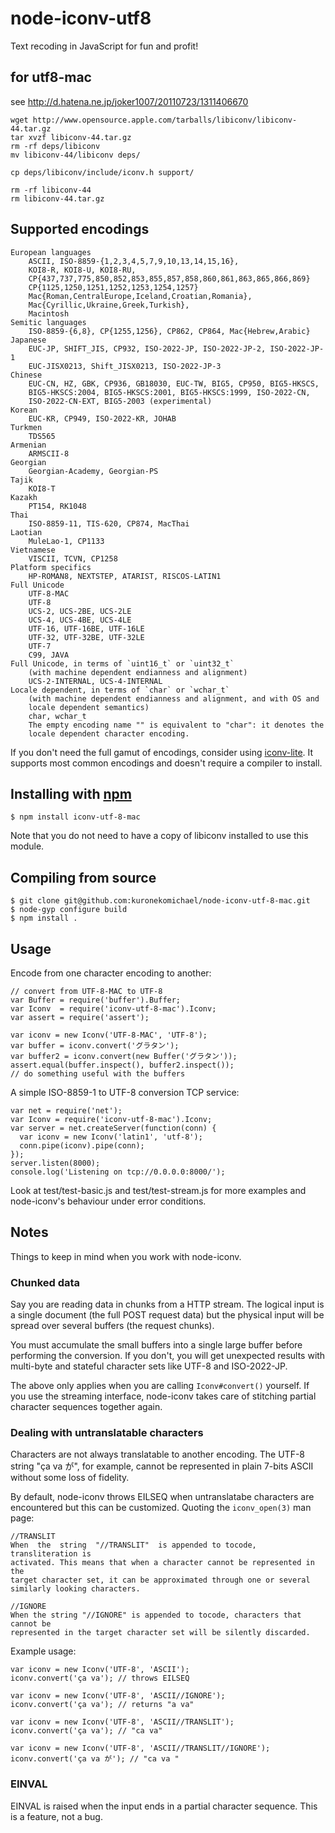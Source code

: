 # node-iconv-utf8

Text recoding in JavaScript for fun and profit!

## for utf8-mac

see http://d.hatena.ne.jp/joker1007/20110723/1311406670

```
wget http://www.opensource.apple.com/tarballs/libiconv/libiconv-44.tar.gz
tar xvzf libiconv-44.tar.gz
rm -rf deps/libiconv
mv libiconv-44/libiconv deps/

cp deps/libiconv/include/iconv.h support/

rm -rf libiconv-44
rm libiconv-44.tar.gz
```

## Supported encodings

    European languages
        ASCII, ISO-8859-{1,2,3,4,5,7,9,10,13,14,15,16},
        KOI8-R, KOI8-U, KOI8-RU,
        CP{437,737,775,850,852,853,855,857,858,860,861,863,865,866,869}
        CP{1125,1250,1251,1252,1253,1254,1257}
        Mac{Roman,CentralEurope,Iceland,Croatian,Romania},
        Mac{Cyrillic,Ukraine,Greek,Turkish},
        Macintosh
    Semitic languages
        ISO-8859-{6,8}, CP{1255,1256}, CP862, CP864, Mac{Hebrew,Arabic}
    Japanese
        EUC-JP, SHIFT_JIS, CP932, ISO-2022-JP, ISO-2022-JP-2, ISO-2022-JP-1
        EUC-JISX0213, Shift_JISX0213, ISO-2022-JP-3
    Chinese
        EUC-CN, HZ, GBK, CP936, GB18030, EUC-TW, BIG5, CP950, BIG5-HKSCS,
        BIG5-HKSCS:2004, BIG5-HKSCS:2001, BIG5-HKSCS:1999, ISO-2022-CN,
        ISO-2022-CN-EXT, BIG5-2003 (experimental)
    Korean
        EUC-KR, CP949, ISO-2022-KR, JOHAB
    Turkmen
        TDS565
    Armenian
        ARMSCII-8
    Georgian
        Georgian-Academy, Georgian-PS
    Tajik
        KOI8-T
    Kazakh
        PT154, RK1048
    Thai
        ISO-8859-11, TIS-620, CP874, MacThai
    Laotian
        MuleLao-1, CP1133
    Vietnamese
        VISCII, TCVN, CP1258
    Platform specifics
        HP-ROMAN8, NEXTSTEP, ATARIST, RISCOS-LATIN1
    Full Unicode
        UTF-8-MAC
        UTF-8
        UCS-2, UCS-2BE, UCS-2LE
        UCS-4, UCS-4BE, UCS-4LE
        UTF-16, UTF-16BE, UTF-16LE
        UTF-32, UTF-32BE, UTF-32LE
        UTF-7
        C99, JAVA
    Full Unicode, in terms of `uint16_t` or `uint32_t`
        (with machine dependent endianness and alignment)
        UCS-2-INTERNAL, UCS-4-INTERNAL
    Locale dependent, in terms of `char` or `wchar_t`
        (with machine dependent endianness and alignment, and with OS and
        locale dependent semantics)
        char, wchar_t
        The empty encoding name "" is equivalent to "char": it denotes the
        locale dependent character encoding.

If you don't need the full gamut of encodings, consider using [iconv-lite][].
It supports most common encodings and doesn't require a compiler to install.

## Installing with [npm](http://npmjs.org/)

    $ npm install iconv-utf-8-mac

Note that you do not need to have a copy of libiconv installed to use this
module.

## Compiling from source

    $ git clone git@github.com:kuronekomichael/node-iconv-utf-8-mac.git
    $ node-gyp configure build
    $ npm install .

## Usage

Encode from one character encoding to another:

    // convert from UTF-8-MAC to UTF-8
    var Buffer = require('buffer').Buffer;
    var Iconv  = require('iconv-utf-8-mac').Iconv;
    var assert = require('assert');

    var iconv = new Iconv('UTF-8-MAC', 'UTF-8');
    var buffer = iconv.convert('グラタン');
    var buffer2 = iconv.convert(new Buffer('グラタン'));
    assert.equal(buffer.inspect(), buffer2.inspect());
    // do something useful with the buffers

A simple ISO-8859-1 to UTF-8 conversion TCP service:

    var net = require('net');
    var Iconv = require('iconv-utf-8-mac').Iconv;
    var server = net.createServer(function(conn) {
      var iconv = new Iconv('latin1', 'utf-8');
      conn.pipe(iconv).pipe(conn);
    });
    server.listen(8000);
    console.log('Listening on tcp://0.0.0.0:8000/');

Look at test/test-basic.js and test/test-stream.js for more examples
and node-iconv's behaviour under error conditions.

## Notes

Things to keep in mind when you work with node-iconv.

### Chunked data

Say you are reading data in chunks from a HTTP stream. The logical input is a
single document (the full POST request data) but the physical input will be
spread over several buffers (the request chunks).

You must accumulate the small buffers into a single large buffer before
performing the conversion. If you don't, you will get unexpected results with
multi-byte and stateful character sets like UTF-8 and ISO-2022-JP.

The above only applies when you are calling `Iconv#convert()` yourself.
If you use the streaming interface, node-iconv takes care of stitching
partial character sequences together again.

### Dealing with untranslatable characters

Characters are not always translatable to another encoding. The UTF-8 string
"ça va が", for example, cannot be represented in plain 7-bits ASCII without
some loss of fidelity.

By default, node-iconv throws EILSEQ when untranslatabe characters are
encountered but this can be customized. Quoting the `iconv_open(3)` man page:

    //TRANSLIT
    When  the  string  "//TRANSLIT"  is appended to tocode, transliteration is
    activated. This means that when a character cannot be represented in the
    target character set, it can be approximated through one or several
    similarly looking characters.

    //IGNORE
    When the string "//IGNORE" is appended to tocode, characters that cannot be
    represented in the target character set will be silently discarded.

Example usage:

    var iconv = new Iconv('UTF-8', 'ASCII');
    iconv.convert('ça va'); // throws EILSEQ

    var iconv = new Iconv('UTF-8', 'ASCII//IGNORE');
    iconv.convert('ça va'); // returns "a va"

    var iconv = new Iconv('UTF-8', 'ASCII//TRANSLIT');
    iconv.convert('ça va'); // "ca va"

    var iconv = new Iconv('UTF-8', 'ASCII//TRANSLIT//IGNORE');
    iconv.convert('ça va が'); // "ca va "

### EINVAL

EINVAL is raised when the input ends in a partial character sequence. This is a
feature, not a bug.

[iconv-lite]: https://www.npmjs.org/package/iconv-lite
